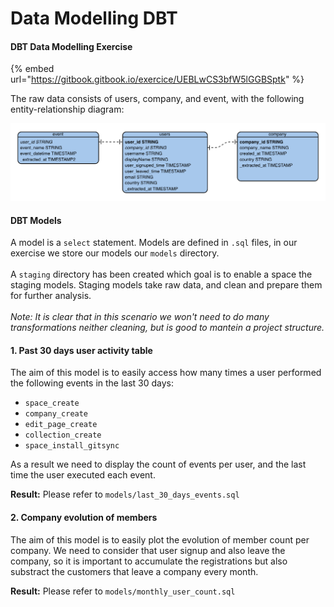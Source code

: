 # Data Modelling DBT

#### DBT Data Modelling Exercise

{% embed url="https://gitbook.gitbook.io/exercice/UEBLwCS3bfW5lGGBSptk" %}

The raw data consists of users, company, and event, with the following entity-relationship diagram:

![Entity-realationship diagram, the schema relationships need to be modified.](<.gitbook/assets/Screenshot 2022-04-10 at 19.19.36.png>)

#### DBT Models

A model is a `select` statement. Models are defined in `.sql` files, in our exercise we store our models our `models` directory. \
\
A `staging` directory has been created which goal is to enable a space the staging models. Staging models take raw data, and clean and prepare them for further analysis. \
\
_Note: It is clear that in this scenario we won't need to do many transformations neither cleaning, but is good to mantein a project structure._

#### 1. Past 30 days user activity table

The aim of this model is to easily access how many times a user performed the following events in the last 30 days:

* `space_create`
* `company_create`
* `edit_page_create`
* `collection_create`
* `space_install_gitsync`

As a result we need to display the count of events per user, and the last time the user executed each event.

**Result:** Please refer to `models/last_30_days_events.sql`

#### 2. Company evolution of members

The aim of this model is to easily plot the evolution of member count per company. We need to consider that user signup and also leave the company, so it is important to accumulate the registrations but also substract the customers that leave a company every month.

**Result:** Please refer to `models/monthly_user_count.sql`
